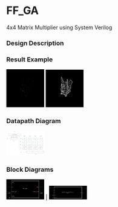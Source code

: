 # FF_GA
4x4 Matrix Multiplier using System Verilog

### Design Description

### Result Example

<img src="img/pika.png" width="100"> <img src="img/pika2.png"  width="100">

### Datapath Diagram

<img src="img/ffga.png" width="100">

### Block Diagrams

<img src="img/in_out_schematic.png" width="100"> | <img src="img/macx_schematic.png" width="100">
